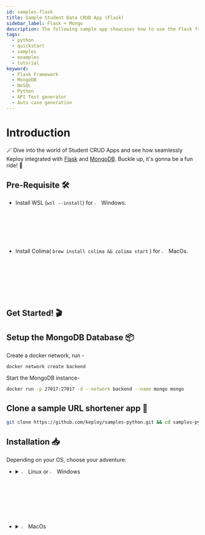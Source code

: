```yaml
---
id: samples-flask
title: Sample Student Data CRUD App (Flask)
sidebar_label: Flask + Mongo
description: The following sample app showcases how to use the Flask framework and the Keploy Platform.
tags:
  - python
  - quickstart
  - samples
  - examples
  - tutorial
keyword:
  - Flask Framework
  - MongoDB
  - NoSQL
  - Python
  - API Test generator
  - Auto case generation
---
```


# Introduction

🪄 Dive into the world of Student CRUD Apps and see how seamlessly Keploy integrated with [Flask](https://flask.palletsprojects.com/en/3.0.x/) and [MongoDB](https://www.mongodb.com/). Buckle up, it's gonna be a fun ride! 🎢

## Pre-Requisite 🛠️

- Install WSL (`wsl --install`) for <img src="/docs/img/os/windows.png" alt="Windows" width="3%" /> Windows.
- Install Colima( `brew install colima && colima start` ) for <img src="/docs/img/os/macos.png" alt="MacOS" width="3%" /> MacOs.

## Get Started! 🎬

## Setup the MongoDB Database 📦

Create a docker network, run -

```bash
docker network create backend
```

Start the MongoDB instance-

```bash
docker run -p 27017:27017 -d --network backend --name mongo mongo
```

## Clone a sample URL shortener app 🧪

```bash
git clone https://github.com/keploy/samples-python.git && cd samples-python/flask-mongo
```

## Installation 📥

Depending on your OS, choose your adventure:

- <details>
   <summary><img src="/docs/img/os/linux.png" alt="Linux" width="3%" /> Linux or <img src="/docs/img/os/windows.png" alt="Windows" width="3%" /> Windows</summary>

  Alright, let's equip ourselves with the **latest Keploy binary**:

  ```bash
  curl --silent --location "https://github.com/keploy/keploy/releases/latest/download/keploy_linux_amd64.tar.gz" | tar xz -C /tmp

  sudo mkdir -p /usr/local/bin && sudo mv /tmp/keploy /usr/local/bin && keploy
  ```

  If everything goes right, your screen should look a bit like this:

   <img src="/docs/img/code-snippets/install-keploy-logs.png" alt="Test Case Generator" width="50%" />

  Moving on...
   <details>
   <summary style={{ fontWeight: 'bold', fontSize: '1.17em', marginLeft: '0.5em' }}> Run App with <img src="/docs/img/os/docker.png" alt="Docker Container" width="3%" /> Docker </summary>

  #### Add alias for Keploy:

  ```bash
  alias keploy='sudo docker run --pull always --name keploy-v2 -p 16789:16789 --privileged --pid=host -it -v "$(pwd)":/files -v /sys/fs/cgroup:/sys/fs/cgroup -v /sys/kernel/debug:/sys/kernel/debug -v /sys/fs/bpf:/sys/fs/bpf -v /var/run/docker.sock:/var/run/docker.sock -v '"$HOME"'/.keploy-config:/root/.keploy-config -v '"$HOME"'/.keploy:/root/.keploy --rm ghcr.io/keploy/keploy'
  ```

  ### Lights, Camera, Record! 🎥

  Build the app image:

  ```bash
  docker build -t flask-app:1.0 .
  ```

  Capture the test-cases-

  ```shell
  keploy record -c "docker run -p 6000:6000 --name flask-app --network backend flask-app:1.0"
  ```

  🔥**Make some API calls**. Postman, Hoppscotch or even curl - take your pick!

  Let's make URLs short and sweet:

  ### Generate testcases

  To generate testcases we just need to **make some API calls.**

  **1. Make a POST request**

  ```bash
  curl -X PUT -H "Content-Type: application/json" -d '{"name": "Jane Smith", "age": 21}' http://localhost:6000/students/12345
  ```

  **2. Make a GET request**

  ```bash
  curl http://localhost:6000/students
  ```

  **3. Make a PUT request**

  ```bash
  curl -X PUT -H "Content-Type: application/json" -d '{"name": "Jane Smith", "age": 21}' http://localhost:6000/students/12345
  ```

  **4. Make a GET request**

  ```bash
  curl http://localhost:6000/students/12345
  ```

  **5. Make a DELETE request**

  ```bash
  curl -X DELETE http://localhost:6000/students/12345
  ```

  Give yourself a pat on the back! With that simple spell, you've conjured up a test case with a mock! Explore the **Keploy directory** and you'll discover your handiwork in `test-1.yml` and `mocks.yml`.

  ```yaml
  version: api.keploy.io/v1beta2
  kind: Http
  name: test-1
  spec:
    metadata: {}
    req:
      method: POST
      proto_major: 1
      proto_minor: 1
      url: http://localhost:6000/students
      header:
        Accept: "*/*"
        Content-Length: "56"
        Content-Type: application/json
        Host: localhost:6000
        User-Agent: curl/7.81.0
      body: '{"student_id": "12344", "name": "John Doeww", "age": 10}'
      body_type: ""
      timestamp: 2023-11-13T13:02:32.241333562Z
    resp:
      status_code: 200
      header:
        Content-Length: "48"
        Content-Type: application/json
        Date: Mon, 13 Nov 2023 13:02:32 GMT
        Server: Werkzeug/2.2.2 Python/3.9.18
      body: |
        {
          "message": "Student created successfully"
        }
      body_type: ""
      status_message: ""
      proto_major: 0
      proto_minor: 0
      timestamp: 2023-11-13T13:02:34.752123715Z
    objects: []
    assertions:
      noise:
        - header.Date
    created: 1699880554
  curl: |-
    curl --request POST \
      --url http://localhost:6000/students \
      --header 'Host: localhost:6000' \
      --header 'User-Agent: curl/7.81.0' \
      --header 'Accept: */*' \
      --header 'Content-Type: application/json' \
      --data '{"student_id": "12344", "name": "John Doeww", "age": 10}'
  ```

  This is how `mocks.yml` generated would look like:-

  ```yaml
  version: api.keploy.io/v1beta2
  kind: Mongo
  name: mocks
  spec:
    metadata:
      operation: '{ OpMsg flags: 0, sections: [{ SectionSingle msg: {"find":"students","filter":{"student_id":"12345"},"projection":{"_id":{"$numberInt":"0"}},"limit":{"$numberInt":"1"},"singleBatch":true,"lsid":{"id":{"$binary":{"base64":"vPKsEFRdTLytlbnyVimqIA==","subType":"04"}}},"$db":"studentsdb"} }], checksum: 0 }'
    requests:
      - header:
          length: 187
          requestId: 2127584089
          responseTo: 0
          Opcode: 2013
        message:
          flagBits: 0
          sections:
            - '{ SectionSingle msg: {"find":"students","filter":{"student_id":"12345"},"projection":{"_id":{"$numberInt":"0"}},"limit":{"$numberInt":"1"},"singleBatch":true,"lsid":{"id":{"$binary":{"base64":"vPKsEFRdTLytlbnyVimqIA==","subType":"04"}}},"$db":"studentsdb"} }'
          checksum: 0
        read_delay: 3469848802
    responses:
      - header:
          length: 166
          requestId: 154
          responseTo: 2127584089
          Opcode: 2013
        message:
          flagBits: 0
          sections:
            - '{ SectionSingle msg: {"cursor":{"firstBatch":[{"student_id":"12345","name":"John Doe","age":{"$numberInt":"20"}}],"id":{"$numberLong":"0"},"ns":"studentsdb.students"},"ok":{"$numberDouble":"1.0"}} }'
          checksum: 0
        read_delay: 869555
    created: 1699880576
    reqTimestampMock: 2023-11-13T13:02:56.385067848Z
    resTimestampMock: 2023-11-13T13:02:56.386374941Z
  ```

  Want to see if everything works as expected?

  #### Run Tests

  Time to put things to the test 🧪

  ```shell
  keploy test -c "sudo docker run -p 6000:6000 --rm --network backend --name flask-app flask-app:1.0" --delay 10
  ```

  > The `--delay` flag? Oh, that's just giving your app a little breather (in seconds) before the test cases come knocking.

  Final thoughts? Dive deeper! Try different API calls, tweak the DB response in the `mocks.yml`, or fiddle with the request or response in `test-x.yml`. Run the tests again and see the magic unfold!✨👩‍💻👨‍💻✨

  ## Wrapping it up 🎉

  Congrats on the journey so far! You've seen Keploy's power, flexed your coding muscles, and had a bit of fun too! Now, go out there and keep exploring, innovating, and creating! Remember, with the right tools and a sprinkle of fun, anything's possible.😊🚀

  Happy coding! ✨👩‍💻👨‍💻✨

   </details>
   <br/>

   <details>
   <summary style={{ fontWeight: 'bold', fontSize: '1.17em', marginLeft: '0.5em' }}>Run App on 🐧 Linux  </summary>

  We'll be running our sample application right on Linux, but just to make things a tad more thrilling, we'll have the database (PostgreSQL) chill on Docker. Ready? Let's get the party started!🎉

  ### 📼 Roll the Tape - Recording Time!

  In `app.py`, replace the MongoDB connection URL with - `mongodb://0.0.0.0:27017/`

  Ready, set, record! Here's how:

  ```bash
  keploy record -c "python3 app.py"
  ```

  Keep an eye out for the `-c `flag! It's the command charm to run the app.

  Alright, magician! With the app alive and kicking, let's weave some test cases. The spell? Making some API calls! Postman, Hoppscotch, or the classic curl - pick your wand.

  ### Generate testcases

  To generate testcases we just need to **make some API calls.**

  **1. Make a POST request**

  ```bash
  curl -X PUT -H "Content-Type: application/json" -d '{"name": "Jane Smith", "age": 21}' http://localhost:6000/students/12345
  ```

  **2. Make a GET request**

  ```bash
  curl http://localhost:6000/students
  ```

  **3. Make a PUT request**

  ```bash
  curl -X PUT -H "Content-Type: application/json" -d '{"name": "Jane Smith", "age": 21}' http://localhost:6000/students/12345
  ```

  **4. Make a GET request**

  ```bash
  curl http://localhost:6000/students/12345
  ```

  **5. Make a DELETE request**

  ```bash
  curl -X DELETE http://localhost:6000/students/12345
  ```

  Give yourself a pat on the back! With that simple spell, you've conjured up a test case with a mock! Explore the **Keploy directory** and you'll discover your handiwork in `test-1.yml` and `mocks.yml`.

  ```yaml
  version: api.keploy.io/v1beta2
  kind: Http
  name: test-1
  spec:
    metadata: {}
    req:
      method: POST
      proto_major: 1
      proto_minor: 1
      url: http://localhost:6000/students
      header:
        Accept: "*/*"
        Content-Length: "56"
        Content-Type: application/json
        Host: localhost:6000
        User-Agent: curl/7.81.0
      body: '{"student_id": "12344", "name": "John Doeww", "age": 10}'
      body_type: ""
      timestamp: 2023-11-13T13:02:32.241333562Z
    resp:
      status_code: 200
      header:
        Content-Length: "48"
        Content-Type: application/json
        Date: Mon, 13 Nov 2023 13:02:32 GMT
        Server: Werkzeug/2.2.2 Python/3.9.18
      body: |
        {
          "message": "Student created successfully"
        }
      body_type: ""
      status_message: ""
      proto_major: 0
      proto_minor: 0
      timestamp: 2023-11-13T13:02:34.752123715Z
    objects: []
    assertions:
      noise:
        - header.Date
    created: 1699880554
  curl: |-
    curl --request POST \
      --url http://localhost:6000/students \
      --header 'Host: localhost:6000' \
      --header 'User-Agent: curl/7.81.0' \
      --header 'Accept: */*' \
      --header 'Content-Type: application/json' \
      --data '{"student_id": "12344", "name": "John Doeww", "age": 10}'
  ```

  This is how `mocks.yml` generated would look like:-

  ```yaml
  version: api.keploy.io/v1beta2
  kind: Mongo
  name: mocks
  spec:
    metadata:
      operation: '{ OpMsg flags: 0, sections: [{ SectionSingle msg: {"find":"students","filter":{"student_id":"12345"},"projection":{"_id":{"$numberInt":"0"}},"limit":{"$numberInt":"1"},"singleBatch":true,"lsid":{"id":{"$binary":{"base64":"vPKsEFRdTLytlbnyVimqIA==","subType":"04"}}},"$db":"studentsdb"} }], checksum: 0 }'
    requests:
      - header:
          length: 187
          requestId: 2127584089
          responseTo: 0
          Opcode: 2013
        message:
          flagBits: 0
          sections:
            - '{ SectionSingle msg: {"find":"students","filter":{"student_id":"12345"},"projection":{"_id":{"$numberInt":"0"}},"limit":{"$numberInt":"1"},"singleBatch":true,"lsid":{"id":{"$binary":{"base64":"vPKsEFRdTLytlbnyVimqIA==","subType":"04"}}},"$db":"studentsdb"} }'
          checksum: 0
        read_delay: 3469848802
    responses:
      - header:
          length: 166
          requestId: 154
          responseTo: 2127584089
          Opcode: 2013
        message:
          flagBits: 0
          sections:
            - '{ SectionSingle msg: {"cursor":{"firstBatch":[{"student_id":"12345","name":"John Doe","age":{"$numberInt":"20"}}],"id":{"$numberLong":"0"},"ns":"studentsdb.students"},"ok":{"$numberDouble":"1.0"}} }'
          checksum: 0
        read_delay: 869555
    created: 1699880576
    reqTimestampMock: 2023-11-13T13:02:56.385067848Z
    resTimestampMock: 2023-11-13T13:02:56.386374941Z
  ```

  Want to see if everything works as expected?

  #### Run Tests

  Time to put things to the test 🧪

  ```shell
  keploy test -c "python3 app.py" --delay 10
  ```

  > The `--delay` flag? Oh, that's just giving your app a little breather (in seconds) before the test cases come knocking.

  Final thoughts? Dive deeper! Try different API calls, tweak the DB response in the `mocks.yml`, or fiddle with the request or response in `test-x.yml`. Run the tests again and see the magic unfold!✨👩‍💻👨‍💻✨

  ## Wrapping it up 🎉

  Congrats on the journey so far! You've seen Keploy's power, flexed your coding muscles, and had a bit of fun too! Now, go out there and keep exploring, innovating, and creating! Remember, with the right tools and a sprinkle of fun, anything's possible. 😊🚀

  Happy coding! ✨👩‍💻👨‍💻✨
   </details>

   </details>

   <br/>

- <details>
   <summary><img src="/docs/img/os/macos.png" alt="MacOS" width="3%" /> MacOs </summary>

  Dive straight in, but first, give **Colima** a gentle nudge with (`colima start`). Let's make sure it's awake and ready for action!

  #### Add alias for Keploy 🐰:

  For the sake of convenience (and a bit of Mac magic 🪄), let's set up a shortcut for Keploy:

  ```bash
  alias keploy='sudo docker run --pull always --name keploy-v2 -p 16789:16789 --privileged --pid=host -it -v "$(pwd)":/files -v /sys/fs/cgroup:/sys/fs/cgroup -v /sys/kernel/debug:/sys/kernel/debug -v /sys/fs/bpf:/sys/fs/bpf -v /var/run/docker.sock:/var/run/docker.sock -v '"$HOME"'/.keploy-config:/root/.keploy-config -v '"$HOME"'/.keploy:/root/.keploy --rm ghcr.io/keploy/keploy'
  ```

  ### Lights, Camera, Record! 🎥

  Capture the test-cases-

  ```shell
  keploy record -c "docker run -p 6000:6000 --name DjangoApp --network backend --name flask-app flask-app:1.0"
  ```

  🔥**Make some API calls**. Postman, Hoppscotch or even curl - take your pick!

  Let's make URLs short and sweet:

  ### Generate testcases

  To generate testcases we just need to **make some API calls.**

  **1. Make a POST request**

  ```bash
  curl -X PUT -H "Content-Type: application/json" -d '{"name": "Jane Smith", "age": 21}' http://localhost:6000/students/12345
  ```

  **2. Make a GET request**

  ```bash
  curl http://localhost:6000/students
  ```

  **3. Make a PUT request**

  ```bash
  curl -X PUT -H "Content-Type: application/json" -d '{"name": "Jane Smith", "age": 21}' http://localhost:6000/students/12345
  ```

  **4. Make a GET request**

  ```bash
  curl http://localhost:6000/students/12345
  ```

  **5. Make a DELETE request**

  ```bash
  curl -X DELETE http://localhost:6000/students/12345
  ```

  Give yourself a pat on the back! With that simple spell, you've conjured up a test case with a mock! Explore the **Keploy directory** and you'll discover your handiwork in `test-1.yml` and `mocks.yml`.

  ```yaml
  version: api.keploy.io/v1beta2
  kind: Http
  name: test-1
  spec:
    metadata: {}
    req:
      method: POST
      proto_major: 1
      proto_minor: 1
      url: http://localhost:6000/students
      header:
        Accept: "*/*"
        Content-Length: "56"
        Content-Type: application/json
        Host: localhost:6000
        User-Agent: curl/7.81.0
      body: '{"student_id": "12344", "name": "John Doeww", "age": 10}'
      body_type: ""
      timestamp: 2023-11-13T13:02:32.241333562Z
    resp:
      status_code: 200
      header:
        Content-Length: "48"
        Content-Type: application/json
        Date: Mon, 13 Nov 2023 13:02:32 GMT
        Server: Werkzeug/2.2.2 Python/3.9.18
      body: |
        {
          "message": "Student created successfully"
        }
      body_type: ""
      status_message: ""
      proto_major: 0
      proto_minor: 0
      timestamp: 2023-11-13T13:02:34.752123715Z
    objects: []
    assertions:
      noise:
        - header.Date
    created: 1699880554
  curl: |-
    curl --request POST \
      --url http://localhost:6000/students \
      --header 'Host: localhost:6000' \
      --header 'User-Agent: curl/7.81.0' \
      --header 'Accept: */*' \
      --header 'Content-Type: application/json' \
      --data '{"student_id": "12344", "name": "John Doeww", "age": 10}'
  ```

  This is how `mocks.yml` generated would look like:-

  ```yaml
  version: api.keploy.io/v1beta2
  kind: Mongo
  name: mocks
  spec:
    metadata:
      operation: '{ OpMsg flags: 0, sections: [{ SectionSingle msg: {"find":"students","filter":{"student_id":"12345"},"projection":{"_id":{"$numberInt":"0"}},"limit":{"$numberInt":"1"},"singleBatch":true,"lsid":{"id":{"$binary":{"base64":"vPKsEFRdTLytlbnyVimqIA==","subType":"04"}}},"$db":"studentsdb"} }], checksum: 0 }'
    requests:
      - header:
          length: 187
          requestId: 2127584089
          responseTo: 0
          Opcode: 2013
        message:
          flagBits: 0
          sections:
            - '{ SectionSingle msg: {"find":"students","filter":{"student_id":"12345"},"projection":{"_id":{"$numberInt":"0"}},"limit":{"$numberInt":"1"},"singleBatch":true,"lsid":{"id":{"$binary":{"base64":"vPKsEFRdTLytlbnyVimqIA==","subType":"04"}}},"$db":"studentsdb"} }'
          checksum: 0
        read_delay: 3469848802
    responses:
      - header:
          length: 166
          requestId: 154
          responseTo: 2127584089
          Opcode: 2013
        message:
          flagBits: 0
          sections:
            - '{ SectionSingle msg: {"cursor":{"firstBatch":[{"student_id":"12345","name":"John Doe","age":{"$numberInt":"20"}}],"id":{"$numberLong":"0"},"ns":"studentsdb.students"},"ok":{"$numberDouble":"1.0"}} }'
          checksum: 0
        read_delay: 869555
    created: 1699880576
    reqTimestampMock: 2023-11-13T13:02:56.385067848Z
    resTimestampMock: 2023-11-13T13:02:56.386374941Z
  ```

  Want to see if everything works as expected?

  #### Run Tests

  Time to put things to the test 🧪

  ```shell
  keploy test -c "sudo docker run -p 6000:6000 --rm --network backend --name flask-app flask-app:1.0" --delay 10
  ```

  > The `--delay` flag? Oh, that's just giving your app a little breather (in seconds) before the test cases come knocking.

  Final thoughts? Dive deeper! Try different API calls, tweak the DB response in the `mocks.yml`, or fiddle with the request or response in `test-x.yml`. Run the tests again and see the magic unfold!✨👩‍💻👨‍💻✨

  ## Wrapping it up 🎉

  Congrats on the journey so far! You've seen Keploy's power, flexed your coding muscles, and had a bit of fun too! Now, go out there and keep exploring, innovating, and creating! Remember, with the right tools and a sprinkle of fun, anything's possible.😊🚀

  Happy coding! ✨👩‍💻👨‍💻✨
   </details>

